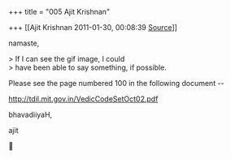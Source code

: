 +++
title = "005 Ajit Krishnan"

+++
[[Ajit Krishnan	2011-01-30, 00:08:39 [Source](https://groups.google.com/g/samskrita/c/SzjcM19cjK8)]]



namaste,

\> If I can see the gif image, I could  
\> have been able to say something, if possible.

  
Please see the page numbered 100 in the following document --

<http://tdil.mit.gov.in/VedicCodeSetOct02.pdf>

bhavadiiyaH,

 ajit



